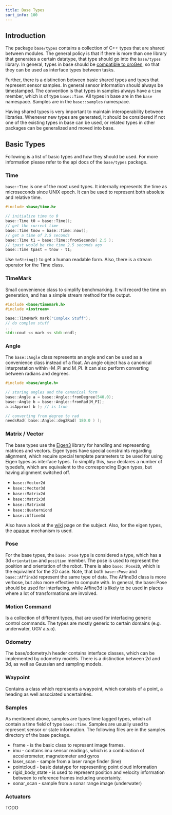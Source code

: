 ```yaml
---
title: Base Types
sort_info: 100
---
```


Introduction
----------------

The package `base/types` contains a collection of C++ types that are shared
between modules. The general policy is that if there is more than one library
that generates a certain datatype, that type should go into the `base/types`
library. In general, types in base should be [compatible to
oroGen](orogen/type_definitions.html), so that they can be used as interface
types between tasks. 

Further, there is a distinction between basic shared types and types that
represent sensor samples. In general sensor information should always be
timestamped. The convention is that types in samples always have a `time`
member, which is of type `base::Time`. All types in base are in the `base`
namespace. Samples are in the `base::samples` namespace.

Having shared types is very important to maintain interoperability between
libraries. Whenever new types are generated, it should be considered if not one
of the existing types in base can be used, or related types in other packages
can be generalized and moved into base.

Basic Types
-----------------

Following is a list of basic types and how they should be used. For more
information please refer to the api docs of the `base/types` package.

### Time ###

`base::Time` is one of the most used types. It internally represents the time as
microseconds since UNIX epoch. It can be used to represent both absolute and
relative time. 

~~~ cpp
#include <base/time.h>

// initialize time to 0
base::Time t0 = base::Time();              
// get the current time
base::Time tnow = base::Time::now();
// get a time of 2.5 seconds 
base::Time t1 = base::Time::fromSeconds( 2.5 );
// tpast would be the time 2.5 seconds ago
base::Time tpast = tnow - t1;
~~~

Use `toString()` to get a human readable form. Also, there is a stream operator
for the Time class.

### TimeMark ###

Small convenience class to simplify benchmarking. It will record the time on
generation, and has a simple stream method for the output.

~~~ cpp
#include <base/timemark.h>
#include <iostream>

base::TimeMark mark("Complex Stuff");
// do complex stuff
...
std::cout << mark << std::endl;
~~~

### Angle ###

The `base::Angle` class represents an angle and can be used as a convenience
class instead of a float. An angle object has a canonical interpretation within
-M_PI and M_PI. It can also perform converting between radians and degrees.

~~~ cpp
#include <base/angle.h>

// storing angles and the canonical form
base::Angle a = base::Angle::fromDegree(540.0);
base::Angle b = base::Angle::fromRad(M_PI);
a.isApprox( b ); // is true

// converting from degree to rad 
needsRad( base::Angle::deg2Rad( 180.0 ) );
~~~

### Matrix / Vector ###

The base types use the [Eigen3](http://eigen.tuxfamily.org) library for
handling and representing matrices and vectors. Eigen types have special
constraints regarding alignment, which require special template parameters to be
used for using Eigen types as interface types. To simplify this, `base` declares
a number of typedefs, which are equivalent to the corresponding Eigen types, but
having alignment switched off.

 * `base::Vector2d`
 * `base::Vector3d`
 * `base::Matrix2d`
 * `base::Matrix3d`
 * `base::Matrix4d`
 * `base::Quaterniond`
 * `base::Affine3d`

Also have a look at the
[wiki](http://rock.opendfki.de/wiki/WikiStart/Toolchain/EigenTypes) page on the
subject. Also, for the eigen types, the [opaque](orogen/opaque_types.html)
mechanism is used.

### Pose ###

For the base types, the `base::Pose` type is considered a type, which has a 3d
`orientation` and `position` member. The pose is used to represent the position
and orientation of the robot. There is also `base::Pose2D`, which is the
equivalent for the 2D case. Note, that both `base::Pose` and `base::Affine3d`
represent the same type of data. The Affine3d class is more verbose, but also
more effective to compute with. In general, the base::Pose should be used for
interfacing, while Affine3d is likely to be used in places where a lot of
transformations are involved.

### Motion Command ###

Is a collection of different types, that are used for interfacing generic
control commands. The types are mostly generic to certain domains (e.g.
underwater, UGV a.s.o).

### Odometry ###

The base/odometry.h header contains interface classes, which can be implemented
by odometry models. There is a distinction between 2d and 3d, as well as
Gaussian and sampling models.

### Waypoint ###

Contains a class which represents a waypoint, which consists of a point, a
heading as well associated uncertainties. 

### Samples ###

As mentioned above, samples are types time tagged types, which all contain a
time field of type `base::Time`. Samples are usually used to represent sensor or
state information. The following files are in the samples directory of the base
package. 

 * frame - is the basic class to represent image frames.
 * imu - contains imu sensor readings, which is a combination of accelerometer,
   magnetometer and gyros
 * laser_scan - sample from a laser range finder (line)
 * pointcloud - basic datatype for representing point cloud information
 * rigid_body_state - is used to represent position and velocity information
   between to reference frames including uncertainty.
 * sonar_scan - sample from a sonar range image (underwater)

### Actuators ###

TODO
